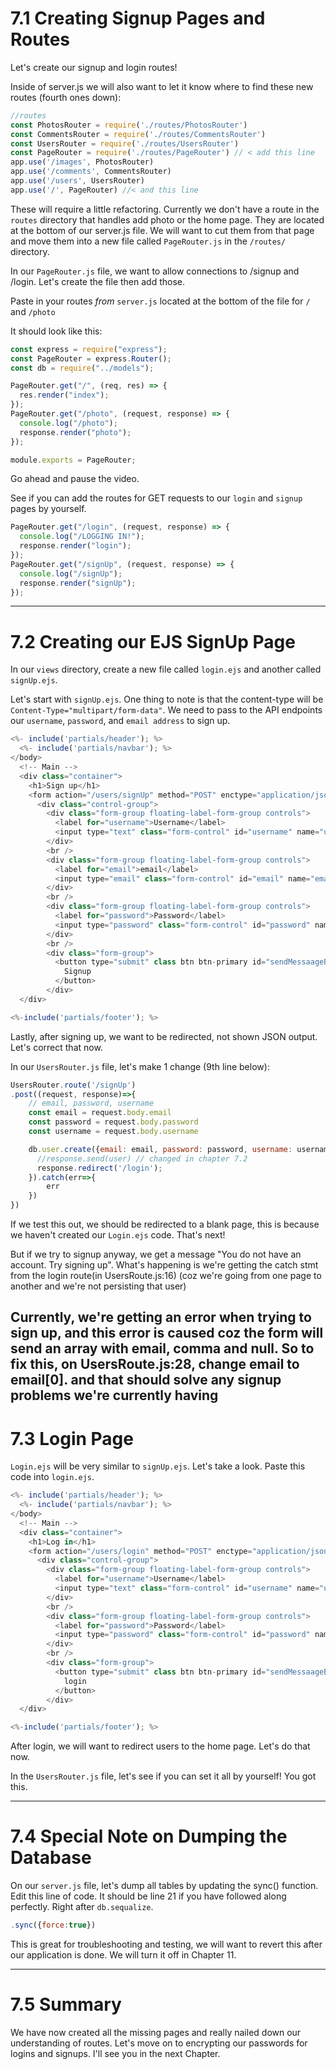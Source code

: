 # 7.1 Creating Signup Pages and Routes

Let's create our signup and login routes!

Inside of server.js we will also want to let it know where to find these new routes (fourth ones down):

```js
//routes
const PhotosRouter = require('./routes/PhotosRouter')
const CommentsRouter = require('./routes/CommentsRouter')
const UsersRouter = require('./routes/UsersRouter')
const PageRouter = require('./routes/PageRouter') // < add this line
app.use('/images', PhotosRouter)
app.use('/comments', CommentsRouter)
app.use('/users', UsersRouter)
app.use('/', PageRouter) //< and this line
```

These will require a little refactoring. Currently we don't have a route in the `routes` directory that handles add photo or the home page. They are located at the bottom of our server.js file. We will want to cut them from that page and move them into a new file called `PageRouter.js` in the `/routes/` directory.

In our `PageRouter.js` file, we want to allow connections to /signup and /login. Let's create the file then add those.

Paste in your routes _from_ `server.js` located at the bottom of the file for `/` and `/photo`

It should look like this:

```js
const express = require("express");
const PageRouter = express.Router();
const db = require("../models");

PageRouter.get("/", (req, res) => {
  res.render("index");
});
PageRouter.get("/photo", (request, response) => {
  console.log("/photo");
  response.render("photo");
});

module.exports = PageRouter;
```

Go ahead and pause the video. 

See if you can add the routes for GET requests to our `login` and `signup` pages by yourself. 

```js
PageRouter.get("/login", (request, response) => {
  console.log("/LOGGING IN!");
  response.render("login");
});
PageRouter.get("/signUp", (request, response) => {
  console.log("/signUp");
  response.render("signUp");
});

```
----

# 7.2 Creating our EJS SignUp Page

In our `views` directory, create a new file called `login.ejs` and another called `signUp.ejs`.

Let's start with `signUp.ejs`. One thing to note is that the content-type will be `Content-Type="multipart/form-data"`. We need to pass to the API endpoints our `username`, `password`, and `email address` to sign up.

```js
<%- include('partials/header'); %>
  <%- include('partials/navbar'); %>
</body>
  <!-- Main -->
  <div class="container">
    <h1>Sign up</h1>
    <form action="/users/signUp" method="POST" enctype="application/json">
      <div class="control-group">
        <div class="form-group floating-label-form-group controls">
          <label for="username">Username</label>
          <input type="text" class="form-control" id="username" name="username" required/>
        </div>
        <br />
        <div class="form-group floating-label-form-group controls">
          <label for="email">email</label>
          <input type="email" class="form-control" id="email" name="email" required/>
        </div>
        <br />
        <div class="form-group floating-label-form-group controls">
          <label for="password">Password</label>
          <input type="password" class="form-control" id="password" name="password" required/>
        </div>
        <br />
        <div class="form-group">
          <button type="submit" class btn btn-primary id="sendMessaageButton">
            Signup
          </button>
        </div>
  </div>

<%-include('partials/footer'); %>
```

Lastly, after signing up, we want to be redirected, not shown JSON output. Let's correct that now.

In our `UsersRouter.js` file, let's make 1 change (9th line below):

```js
UsersRouter.route('/signUp')
.post((request, response)=>{
    // email, password, username
    const email = request.body.email
    const password = request.body.password
    const username = request.body.username

    db.user.create({email: email, password: password, username: username}).then(user=>{
      //response.send(user) // changed in chapter 7.2
      response.redirect('/login');
    }).catch(err=>{
        err
    })
})
```

If we test this out, we should be redirected to a blank page, this is because we haven't created our `Login.ejs` code. That's next!

But if we try to signup anyway, we get a message "You do not have an account. Try signing up". What's happening is we're getting the catch stmt from the login route(in UsersRoute.js:16) (coz we're going from one page to another and we're not persisting that user)

Currently, we're getting an error when trying to sign up, and this error is caused coz the form will send an array with email, comma and null. So to fix this, on UsersRoute.js:28, change email to email[0]. and that should solve any signup problems we're currently having
---

# 7.3 Login Page

`Login.ejs` will be very similar to `signUp.ejs`. Let's take a look. Paste this code into `login.ejs`.

```js
<%- include('partials/header'); %>
  <%- include('partials/navbar'); %>
</body>
  <!-- Main -->
  <div class="container">
    <h1>Log in</h1>
    <form action="/users/login" method="POST" enctype="application/json">
      <div class="control-group">
        <div class="form-group floating-label-form-group controls">
          <label for="username">Username</label>
          <input type="text" class="form-control" id="username" name="username" required/>
        </div>
        <br />
        <div class="form-group floating-label-form-group controls">
          <label for="password">Password</label>
          <input type="password" class="form-control" id="password" name="password" required/>
        </div>
        <br />
        <div class="form-group">
          <button type="submit" class btn btn-primary id="sendMessaageButton">
            login
          </button>
        </div>
  </div>

<%-include('partials/footer'); %>
```
After login, we will want to redirect users to the home page.  Let's do that now.

In the `UsersRouter.js` file, let's see if you can set it all by yourself! You got this.


---

# 7.4 Special Note on Dumping the Database

On our `server.js` file, let's dump all tables by updating the sync() function. Edit this line of code. It should be line 21 if you have followed along perfectly. Right after `db.sequalize`.

```js
.sync({force:true})
```

This is great for troubleshooting and testing, we will want to revert this after our application is done. We will turn it off in Chapter 11.

---

# 7.5 Summary

We have now created all the missing pages and really nailed down our understanding of routes. Let's move on to encrypting our passwords for logins and signups. I'll see you in the next Chapter.
